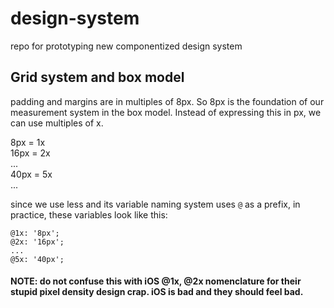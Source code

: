 # design-system
repo for prototyping new componentized design system

## Grid system and box model

padding and margins are in multiples of 8px. So 8px is the foundation of our measurement system in the box model. Instead of expressing this in px, we can use multiples of x.

8px = 1x  
16px = 2x  
...  
40px = 5x  
...  

since we use less and its variable naming system uses `@` as a prefix, in practice, these variables look like this:

```
@1x: '8px';
@2x: '16px';
...
@5x: '40px';
```

#### NOTE: do not confuse this with iOS @1x, @2x nomenclature for their stupid pixel density design crap. iOS is bad and they should feel bad.
